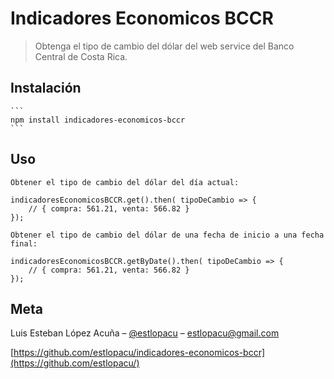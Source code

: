 # Indicadores Economicos BCCR
> Obtenga el tipo de cambio del dólar del web service del Banco Central de Costa Rica.

## Instalación

    ```
    npm install indicadores-economicos-bccr
    ```

## Uso

    Obtener el tipo de cambio del dólar del día actual:

    indicadoresEconomicosBCCR.get().then( tipoDeCambio => {
        // { compra: 561.21, venta: 566.82 }
    });

    Obtener el tipo de cambio del dólar de una fecha de inicio a una fecha final:

    indicadoresEconomicosBCCR.getByDate().then( tipoDeCambio => {
        // { compra: 561.21, venta: 566.82 }
    });

## Meta

Luis Esteban López Acuña – [@estlopacu](https://twitter.com/estlopacu) – estlopacu@gmail.com

[https://github.com/estlopacu/indicadores-economicos-bccr](https://github.com/estlopacu/)